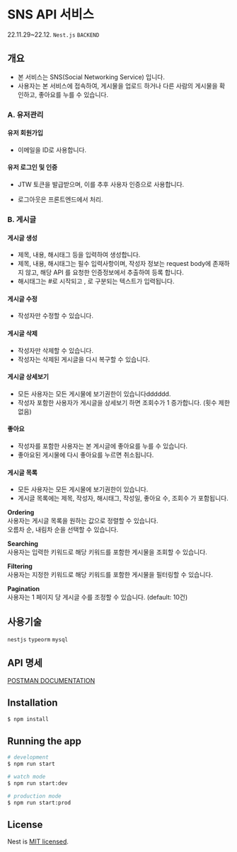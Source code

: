# SNS API 서비스

22.11.29~22.12. `Nest.js` `BACKEND`

## 개요

- 본 서비스는 SNS(Social Networking Service) 입니다.
- 사용자는 본 서비스에 접속하여, 게시물을 업로드 하거나 다른 사람의 게시물을 확인하고, 좋아요를 누를 수 있습니다.

### A. 유저관리

#### **유저 회원가입**

* 이메일을 ID로 사용합니다.

#### **유저 로그인 및 인증**

* JTW 토큰을 발급받으며, 이를 추후 사용자 인증으로 사용합니다.

- 로그아웃은 프론트엔드에서 처리.

### B. 게시글

#### **게시글 생성**

* 제목, 내용, 해시태그 등을 입력하여 생성합니다.
* 제목, 내용, 해시태그는 필수 입력사항이며, 작성자 정보는 request body에 존재하지 않고, 해당 API 를 요청한 인증정보에서 추출하여 등록 합니다.
* 해시태그는 #로 시작되고 , 로 구분되는 텍스트가 입력됩니다.

#### **게시글 수정**

* 작성자만 수정할 수 있습니다.

#### **게시글 삭제**

* 작성자만 삭제할 수 있습니다.
* 작성자는 삭제된 게시글을 다시 복구할 수 있습니다.

#### **게시글 상세보기**

* 모든 사용자는 모든 게시물에 보기권한이 있습니다dddddd.
* 작성자 포함한 사용자가 게시글을 상세보기 하면 조회수가 1 증가합니다. (횟수 제한 없음)

#### **좋아요**

* 작성자를 포함한 사용자는 본 게시글에 좋아요를 누를 수 있습니다.
* 좋아요된 게시물에 다시 좋아요를 누르면 취소됩니다.

#### **게시글 목록**

* 모든 사용자는 모든 게시물에 보기권한이 있습니다.
* 게시글 목록에는 제목, 작성자, 해시태그, 작성일, 좋아요 수, 조회수 가 포함됩니다.

**Ordering**   
사용자는 게시글 목록을 원하는 값으로 정렬할 수 있습니다.  
오름차 순, 내림차 순을 선택할 수 있습니다.

**Searching**  
사용자는 입력한 키워드로 해당 키워드를 포함한 게시물을 조회할 수 있습니다.

**Filtering**   
사용자는 지정한 키워드로 해당 키워드를 포함한 게시물을 필터링할 수 있습니다.

**Pagination**  
사용자는 1 페이지 당 게시글 수를 조정할 수 있습니다. (default: 10건)

## 사용기술

`nestjs`  `typeorm`  `mysql`

## API 명세

[POSTMAN DOCUMENTATION](https://documenter.getpostman.com/view/19606295/2s8YzP35AC)

## Installation

```bash
$ npm install
```

## Running the app

```bash
# development
$ npm run start

# watch mode
$ npm run start:dev

# production mode
$ npm run start:prod
```

## License

Nest is [MIT licensed](LICENSE).
